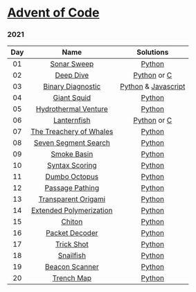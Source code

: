 # [Advent of Code](https://adventofcode.com/)

### 2021

| Day | Name | Solutions |
| :------: | :-------------------: | :--------------: |
| 01 | [Sonar Sweep](https://adventofcode.com/2021/day/1) | [Python](2021/day01/solve.py)
| 02 | [Deep Dive](https://adventofcode.com/2021/day/2) | [Python](2021/day02/solve.py) or [C](2021/day02/solve.c)
| 03 | [Binary Diagnostic](https://adventofcode.com/2021/day/3) | [Python](2021/day03/part1.py) & [Javascript](2021/day03/part2.js)
| 04 | [Giant Squid](https://adventofcode.com/2021/day/4) | [Python](2021/day04/solve.py)
| 05 | [Hydrothermal Venture](https://adventofcode.com/2021/day/5) | [Python](2021/day05/solve.py)
| 06 | [Lanternfish](https://adventofcode.com/2021/day/6) | [Python](2021/day06/solve.py) or [C](2021/day06/solve.c)
| 07 | [The Treachery of Whales](https://adventofcode.com/2021/day/7) | [Python](2021/day07/solve.py)
| 08 | [Seven Segment Search](https://adventofcode.com/2021/day/8) | [Python](2021/day08/solve.py)
| 09 | [Smoke Basin](https://adventofcode.com/2021/day/9) | [Python](2021/day09/solve.py)
| 10 | [Syntax Scoring](https://adventofcode.com/2021/day/10) | [Python](2021/day10/solve.py)
| 11 | [Dumbo Octopus](https://adventofcode.com/2021/day/11) | [Python](2021/day11/solve.py)
| 12 | [Passage Pathing](https://adventofcode.com/2021/day/12) | [Python](2021/day12/solve.py)
| 13 | [Transparent Origami](https://adventofcode.com/2021/day/13) | [Python](2021/day13/solve.py)
| 14 | [Extended Polymerization](https://adventofcode.com/2021/day/14) | [Python](2021/day14/solve.py)
| 15 | [Chiton](https://adventofcode.com/2021/day/15) | [Python](2021/day15/solve.py)
| 16 | [Packet Decoder](https://adventofcode.com/2021/day/16) | [Python](2021/day16/solve.py)
| 17 | [Trick Shot](https://adventofcode.com/2021/day/17) | [Python](2021/day17/solve.py)
| 18 | [Snailfish](https://adventofcode.com/2021/day/18) | [Python](2021/day18/solve.py)
| 19 | [Beacon Scanner](https://adventofcode.com/2021/day/19) | [Python](2021/day19/solve.py)
| 20 | [Trench Map](https://adventofcode.com/2021/day/20) | [Python](2021/day20/solve.py)
